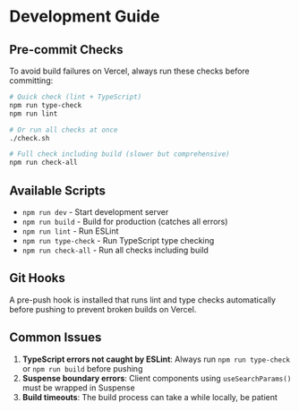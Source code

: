 # Development Guide

## Pre-commit Checks

To avoid build failures on Vercel, always run these checks before committing:

```bash
# Quick check (lint + TypeScript)
npm run type-check
npm run lint

# Or run all checks at once
./check.sh

# Full check including build (slower but comprehensive)
npm run check-all
```

## Available Scripts

- `npm run dev` - Start development server
- `npm run build` - Build for production (catches all errors)
- `npm run lint` - Run ESLint
- `npm run type-check` - Run TypeScript type checking
- `npm run check-all` - Run all checks including build

## Git Hooks

A pre-push hook is installed that runs lint and type checks automatically before pushing to prevent broken builds on Vercel.

## Common Issues

1. **TypeScript errors not caught by ESLint**: Always run `npm run type-check` or `npm run build` before pushing
2. **Suspense boundary errors**: Client components using `useSearchParams()` must be wrapped in Suspense
3. **Build timeouts**: The build process can take a while locally, be patient